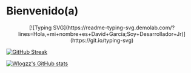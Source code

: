 # Bienvenido(a)
<div align="center">
[![Typing SVG](https://readme-typing-svg.demolab.com/?lines=Hola,+mi+nombre+es+David+García;Soy+Desarrollador+Jr)](https://git.io/typing-svg)
  </div>

[![GitHub Streak](https://github-readme-streak-stats.herokuapp.com?user=wlogzz&theme=dark&hide_border=verdadero&border_radius=4.6&date_format=n%2Fj%5B%2FY%5D)](https://git.io/streak-stats)
  
 [![Wlogzz's GitHub stats](https://github-readme-stats.vercel.app/api?username=wlogzz)](https://github.com/wlogzz/github-readme-stats)
  

